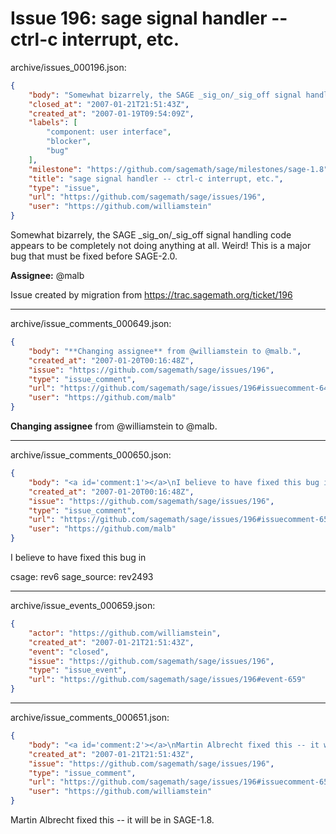 # Issue 196: sage signal handler -- ctrl-c interrupt, etc.

archive/issues_000196.json:
```json
{
    "body": "Somewhat bizarrely, the SAGE _sig_on/_sig_off signal handling code\nappears to be completely not doing anything at all.  Weird!  This is a\nmajor bug that must be fixed before SAGE-2.0. \n\n**Assignee:** @malb\n\nIssue created by migration from https://trac.sagemath.org/ticket/196\n\n",
    "closed_at": "2007-01-21T21:51:43Z",
    "created_at": "2007-01-19T09:54:09Z",
    "labels": [
        "component: user interface",
        "blocker",
        "bug"
    ],
    "milestone": "https://github.com/sagemath/sage/milestones/sage-1.8",
    "title": "sage signal handler -- ctrl-c interrupt, etc.",
    "type": "issue",
    "url": "https://github.com/sagemath/sage/issues/196",
    "user": "https://github.com/williamstein"
}
```
Somewhat bizarrely, the SAGE _sig_on/_sig_off signal handling code
appears to be completely not doing anything at all.  Weird!  This is a
major bug that must be fixed before SAGE-2.0. 

**Assignee:** @malb

Issue created by migration from https://trac.sagemath.org/ticket/196





---

archive/issue_comments_000649.json:
```json
{
    "body": "**Changing assignee** from @williamstein to @malb.",
    "created_at": "2007-01-20T00:16:48Z",
    "issue": "https://github.com/sagemath/sage/issues/196",
    "type": "issue_comment",
    "url": "https://github.com/sagemath/sage/issues/196#issuecomment-649",
    "user": "https://github.com/malb"
}
```

**Changing assignee** from @williamstein to @malb.



---

archive/issue_comments_000650.json:
```json
{
    "body": "<a id='comment:1'></a>\nI believe to have fixed this bug in\n\ncsage: rev6\nsage_source: rev2493",
    "created_at": "2007-01-20T00:16:48Z",
    "issue": "https://github.com/sagemath/sage/issues/196",
    "type": "issue_comment",
    "url": "https://github.com/sagemath/sage/issues/196#issuecomment-650",
    "user": "https://github.com/malb"
}
```

<a id='comment:1'></a>
I believe to have fixed this bug in

csage: rev6
sage_source: rev2493



---

archive/issue_events_000659.json:
```json
{
    "actor": "https://github.com/williamstein",
    "created_at": "2007-01-21T21:51:43Z",
    "event": "closed",
    "issue": "https://github.com/sagemath/sage/issues/196",
    "type": "issue_event",
    "url": "https://github.com/sagemath/sage/issues/196#event-659"
}
```



---

archive/issue_comments_000651.json:
```json
{
    "body": "<a id='comment:2'></a>\nMartin Albrecht fixed this -- it will be in SAGE-1.8.",
    "created_at": "2007-01-21T21:51:43Z",
    "issue": "https://github.com/sagemath/sage/issues/196",
    "type": "issue_comment",
    "url": "https://github.com/sagemath/sage/issues/196#issuecomment-651",
    "user": "https://github.com/williamstein"
}
```

<a id='comment:2'></a>
Martin Albrecht fixed this -- it will be in SAGE-1.8.
